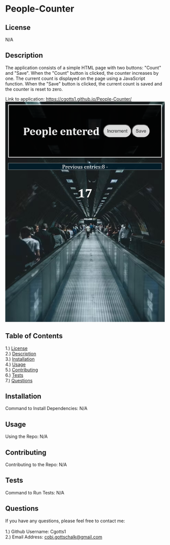 # People-Counter

## <section id = "License">License</section>
 N/A
 
## <section id = "Description">Description</section>
The application consists of a simple HTML page with two buttons: "Count" and "Save". When the "Count" button is clicked, the counter increases by one. The current count is displayed on the page using a JavaScript function. When the "Save" button is clicked, the current count is saved and the counter is reset to zero.

Link to application: https://cgotts1.github.io/People-Counter/
![Site](./image1.png)

## Table of Contents
1.) <a href = "#License">License</a><br>
2.) <a href = "#Description">Description</a><br>
3.) <a href = "#Installation">Installation</a> <br>
4.) <a href = "#Usage">Usage</a><br>
5.) <a href = "#Contributing">Contributing</a><br>
6.) <a href = "#Tests">Tests</a><br>
7.) <a href = "#Questions">Questions</a>

## <section id = "Installation">Installation</section>
Command to Install Dependencies: N/A

## <section id = "Usage">Usage</section>
Using the Repo: N/A

## <section id = "Contributing">Contributing</section>
Contributing to the Repo: N/A

## <section id = "Tests">Tests</section>
Command to Run Tests: N/A

## <section id = "Questions">Questions</section>
If you have any questions, please feel free to contact me: <br><br>
1.) Github Username: Cgotts1 <br>
2.) Email Address: cobi.gottschalk@gmail.com